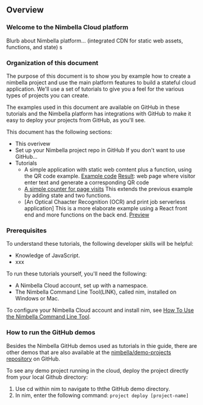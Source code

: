 ## Overview

### Welcome to the Nimbella Cloud platform

Blurb about Nimbella platform... (integrated CDN for static web assets, functions, and state)
s

### Organization of this document

The purpose of this document is to show you by example how to create a nimbella project and use the main platform features to build a stateful cloud application. We'll use a set of tutorials to give you a feel for the various types of projects you can create.

The examples used in this document are available on GitHub in these tutorials and the Nimbella platform has integrations with GitHub to make it easy to deploy your projects from GitHub, as you'll see.

This document has the following sections:

- This overivew
- Set up your Nimbella project repo in GitHub
  If you don't want to use GitHub...
- Tutorials
  - A simple application with static web comtent plus a function, using the QR code example.
    [Example code](https://github.com/nimbella/demo-projects/tree/master/qrcode)
    [Result](https://qrdemo-apigcp.nimbella.io/?text=somewhere+over+the+rainbow): web page where visitor enter  text and generate a corresponding QR code
  - [A simple counter for page visits](https://github.com/nimbella/demo-projects/tree/master/visits)
    This extends the previous example by adding state and two functions.
  - [An Optical Chaacter Recognition \(OCR\) and print job serverless application]
    This is a more elaborate example using a React front end and more functions on the back end.
    [Preview](https://ocrdemo-apigcp.nimbella.io)

### Prerequisites

To understand these tutorials, the following developer skills will be helpful:
- Knowledge of JavaScript.
- xxx

To run these tutorials yourself, you'll need the following:
- A Nimbella Cloud account, set up with a namespace.
- The Nimbella Command Line Tool(LINK), called nim, installed on Windows or Mac.

To configure your Nimbella Cloud account and install nim, see [How To Use the Nimbella Command Line Tool](LINK).

### How to run the GitHub demos

Besides the Nimbella GitHub demos used as tutorials in thie guide, there are other demos that are also available at the [nimbella/demo-projects repository](https://github.com/nimbella/demo-projects) on  GitHub.

To see any demo project running in the cloud, deploy the project directly from your local Github directory:

1. Use cd within nim to navigate to ththe GitHub demo directory.
2. In nim, enter the following command:
   `project deploy [project-name]`
